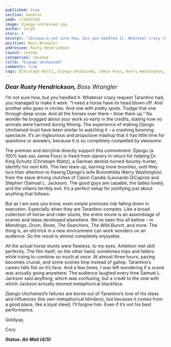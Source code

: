 ```yaml
---
published: true
section: General
imdb: tt1853728
image: django-unchained.jpg
author: coryh 
stars: 4
excerpt: "I&rsquo;m not sure how, but you handled it. Whatever crazy request Tarantino had, you managed to make it work. &ldquo;I need a horse have its head blown off. And another who goes in circles. And one with pretty spots. Trudge that one through deep snow. And all the horses over there &ndash; blow them up.&rdquo; No wonder he bragged about your work so early in the credits, stating how no animals were harmed during filming."
position: Boss Wrangler
addressee: Rusty Hendrickson
layout: review
categories: reviews
title: "Django Unchained"
comments: true
tags: [Chistoph Waltz, Django Unchained, Jamie Foxx, Kerry Washington, Letters, Quentin Tarantino, Samuel L. Jackson]
---
```

</a></span></span></p><p><em><span style="font-size:130%;"><strong>Dear Rusty Hendrickson, </strong>Boss Wrangler </span></em></p><p>I&rsquo;m not sure how, but you handled it. Whatever crazy request Tarantino had, you managed to make it work. &ldquo;I need a horse have its head blown off. And another who goes in circles. And one with pretty spots. Trudge that one through deep snow. And all the horses over there &ndash; blow them up.&rdquo; No wonder he bragged about your work so early in the credits, stating how no animals were harmed during filming. The experience of making <em>Django Unchained</em> must have been similar to watching it &ndash; a crashing booming spectacle. It&rsquo;s an inglourious and propulsive mashup that it has little time for questions or answers, because it is so completely compelled by <em>awesome</em>.</p><p>The premise and storyline directly support this commitment. Django (a 100% bad-ass Jamie Foxx) is freed from slavery in return for helping Dr. King Schultz (Christoph Waltz), a German dentist-turned-bounty-hunter, identify his next kills. The two team up, earning more bounties, until they turn their attention to freeing Django&rsquo;s wife Broomhilda (Kerry Washington) from the slave driving clutches of Calvin Candie (Leonardo DiCaprio) and Stephen (Samuel L. Jackson). The good guys are capable, the ladies lovely, and the villains terribly evil. It&rsquo;s a perfect setup for justifying just about anything that follows.</p><p>But as I am sure you know, even simple premises risk falling down in execution. Especially when they are Tarantino-complex. Like a broad collection of horse-and-rider stunts, the entire movie is an assemblage of scenes and ideas developed elsewhere. We&rsquo;ve seen this all before &ndash; in <em>Mandingo</em>, <em>Drum</em>, <em>Roots</em>, <em>The Searchers</em>, <em>The Wild Bunch</em>, and more. The thing is, an old trick in a new environment can work wonders on an audience. So the result is almost completely enjoyable.</p><p>All the actual horse stunts were flawless, to my eyes. Ambition met skill perfectly. The film itself, on the other hand, sometimes trips and falters while trying to combine so much at once. At almost three hours, pacing becomes crucial, and some scenes limp instead of gallop. Tarantino&rsquo;s cameo falls flat on it&rsquo;s face. And a few times, I was left wondering if a scene was actually going anywhere. The audience laughed every time Samuel L. Jackson said anything, which was confusing, but a credit to the zeal with which Jackson actually donned metaphorical blackface.</p><p><em>Django Unchained</em>&rsquo;s failures are borne out of Tarantino&rsquo;s love of his ideas and influences (his own metaphorical blinders), but because it comes from a good place, like a loyal steed, I&rsquo;ll forgive him. Even if it&rsquo;s not his best performance.</p><p>Giddyup,</p><p>Cory</p><p><strong><em>Status: Air Mail (4/5)</em></strong></p></div>
